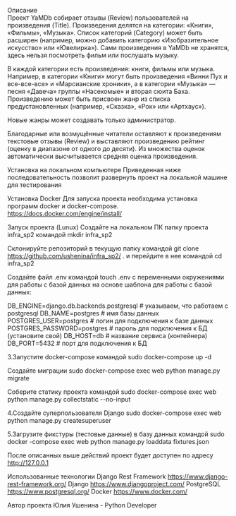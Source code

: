 Описание    
Проект YaMDb собирает отзывы (Review) пользователей на произведения (Title). Произведения делятся на категории: «Книги», «Фильмы», «Музыка». Список категорий (Category) может быть расширен (например, можно добавить категорию «Изобразительное искусство» или «Ювелирка»). Сами произведения в YaMDb не хранятся, здесь нельзя посмотреть фильм или послушать музыку.

В каждой категории есть произведения: книги, фильмы или музыка. Например, в категории «Книги» могут быть произведения «Винни Пух и все-все-все» и «Марсианские хроники», а в категории «Музыка» — песня «Давеча» группы «Насекомые» и вторая сюита Баха. Произведению может быть присвоен жанр из списка предустановленных (например, «Сказка», «Рок» или «Артхаус»).

Новые жанры может создавать только администратор.

Благодарные или возмущённые читатели оставляют к произведениям текстовые отзывы (Review) и выставляют произведению рейтинг (оценку в диапазоне от одного до десяти). Из множества оценок автоматически высчитывается средняя оценка произведения.

Установка на локальном компьютере
Приведенная ниже последовательность позволит развернуть проект на локальной машине для тестирования

Установка Docker
Для запуска проекта необходима установка программ docker и docker-compose. https://docs.docker.com/engine/install/

Запуск проекта (Lunux)
Создайте на локальном ПК папку проекта infra_sp2 командой mkdir infra_sp2

Склонируйте репозиторий в текущую папку командой git clone https://github.com/ushenina/infra_sp2/ . и перейдите в нее командой cd infra_sp2

Создайте файл .env командой touch .env с переменными окружениями для работы с базой данных на основе шаблона для работы с базой данных:

DB_ENGINE=django.db.backends.postgresql # указываем, что работаем с postgresql
DB_NAME=postgres # имя базы данных
POSTGRES_USER=postgres # логин для подключения к базе данных
POSTGRES_PASSWORD=postgres # пароль для подключения к БД (установите свой)
DB_HOST=db # название сервиса (контейнера)
DB_PORT=5432 # порт для подключения к БД 

3.Запустите docker-compose командой sudo docker-compose up -d

Создайте миграции sudo docker-compose exec web python manage.py migrate

Соберите статику проекта командой sudo docker-compose exec web python manage.py collectstatic --no-input

4.Создайте суперпользователя Django sudo docker-compose exec web python manage.py createsuperuser

5.Загрузите фикстуры (тестовые данные) в базу данных командой sudo docker -compose exec web python manage.py loaddata fixtures.json

После описанных выше действий проект будет доступен по адресу http://127.0.0.1

Использованные технологии
Django Rest Framework https://www.django-rest-framework.org/
Django https://www.djangoproject.com/
PostgreSQL https://www.postgresql.org/
Docker https://www.docker.com/

Автор проекта
Юлия Ушенина - Python Developer